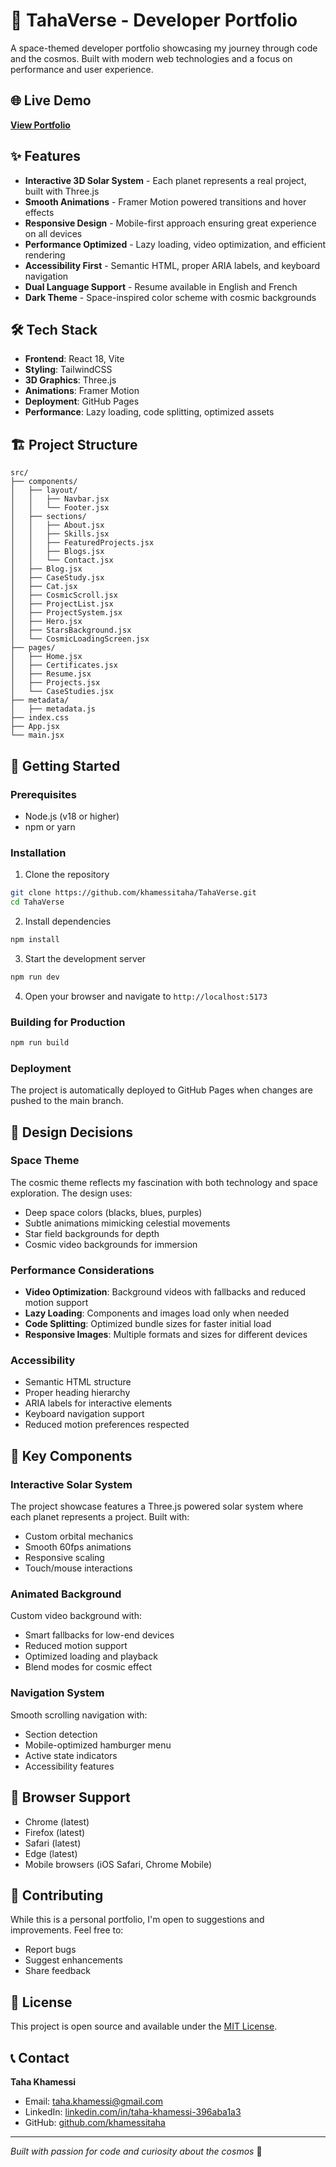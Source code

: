 # 🚀 TahaVerse - Developer Portfolio

A space-themed developer portfolio showcasing my journey through code and the cosmos. Built with modern web technologies and a focus on performance and user experience.

## 🌐 Live Demo

**[View Portfolio](https://khamessitaha.github.io/)**

## ✨ Features

- **Interactive 3D Solar System** - Each planet represents a real project, built with Three.js
- **Smooth Animations** - Framer Motion powered transitions and hover effects
- **Responsive Design** - Mobile-first approach ensuring great experience on all devices
- **Performance Optimized** - Lazy loading, video optimization, and efficient rendering
- **Accessibility First** - Semantic HTML, proper ARIA labels, and keyboard navigation
- **Dual Language Support** - Resume available in English and French
- **Dark Theme** - Space-inspired color scheme with cosmic backgrounds

## 🛠️ Tech Stack

- **Frontend**: React 18, Vite
- **Styling**: TailwindCSS
- **3D Graphics**: Three.js
- **Animations**: Framer Motion
- **Deployment**: GitHub Pages
- **Performance**: Lazy loading, code splitting, optimized assets

## 🏗️ Project Structure

```
src/
├── components/
│   ├── layout/
│   │   ├── Navbar.jsx
│   │   └── Footer.jsx
│   ├── sections/
│   │   ├── About.jsx
│   │   ├── Skills.jsx
│   │   ├── FeaturedProjects.jsx
│   │   ├── Blogs.jsx
│   │   └── Contact.jsx
│   ├── Blog.jsx
│   ├── CaseStudy.jsx
│   ├── Cat.jsx
│   ├── CosmicScroll.jsx
│   ├── ProjectList.jsx
│   ├── ProjectSystem.jsx
│   ├── Hero.jsx
│   ├── StarsBackground.jsx
│   └── CosmicLoadingScreen.jsx
├── pages/
│   ├── Home.jsx
│   ├── Certificates.jsx
│   ├── Resume.jsx
│   ├── Projects.jsx
│   └── CaseStudies.jsx
├── metadata/
│   ├── metadata.js
├── index.css
├── App.jsx
└── main.jsx
```

## 🚀 Getting Started

### Prerequisites

- Node.js (v18 or higher)
- npm or yarn

### Installation

1. Clone the repository
```bash
git clone https://github.com/khamessitaha/TahaVerse.git
cd TahaVerse
```

2. Install dependencies
```bash
npm install
```

3. Start the development server
```bash
npm run dev
```

4. Open your browser and navigate to `http://localhost:5173`

### Building for Production

```bash
npm run build
```

### Deployment

The project is automatically deployed to GitHub Pages when changes are pushed to the main branch.

## 🎨 Design Decisions

### Space Theme
The cosmic theme reflects my fascination with both technology and space exploration. The design uses:
- Deep space colors (blacks, blues, purples)
- Subtle animations mimicking celestial movements
- Star field backgrounds for depth
- Cosmic video backgrounds for immersion

### Performance Considerations
- **Video Optimization**: Background videos with fallbacks and reduced motion support
- **Lazy Loading**: Components and images load only when needed
- **Code Splitting**: Optimized bundle sizes for faster initial load
- **Responsive Images**: Multiple formats and sizes for different devices

### Accessibility
- Semantic HTML structure
- Proper heading hierarchy
- ARIA labels for interactive elements
- Keyboard navigation support
- Reduced motion preferences respected

## 🌟 Key Components

### Interactive Solar System
The project showcase features a Three.js powered solar system where each planet represents a project. Built with:
- Custom orbital mechanics
- Smooth 60fps animations
- Responsive scaling
- Touch/mouse interactions

### Animated Background
Custom video background with:
- Smart fallbacks for low-end devices
- Reduced motion support
- Optimized loading and playback
- Blend modes for cosmic effect

### Navigation System
Smooth scrolling navigation with:
- Section detection
- Mobile-optimized hamburger menu
- Active state indicators
- Accessibility features

## 📱 Browser Support

- Chrome (latest)
- Firefox (latest)
- Safari (latest)
- Edge (latest)
- Mobile browsers (iOS Safari, Chrome Mobile)

## 🤝 Contributing

While this is a personal portfolio, I'm open to suggestions and improvements. Feel free to:
- Report bugs
- Suggest enhancements
- Share feedback

## 📄 License

This project is open source and available under the [MIT License](LICENSE).

## 📞 Contact

**Taha Khamessi**
- Email: taha.khamessi@gmail.com
- LinkedIn: [linkedin.com/in/taha-khamessi-396aba1a3](https://www.linkedin.com/in/taha-khamessi-396aba1a3/)
- GitHub: [github.com/khamessitaha](https://github.com/khamessitaha)

---

*Built with passion for code and curiosity about the cosmos* 🌌
